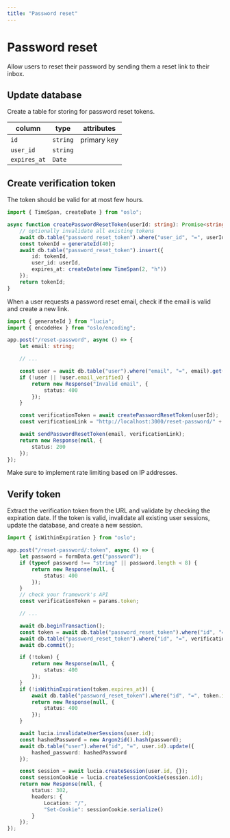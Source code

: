 ```yaml
---
title: "Password reset"
---
```


# Password reset

Allow users to reset their password by sending them a reset link to their inbox.

## Update database

Create a table for storing for password reset tokens.

| column       | type     | attributes  |
| ------------ | -------- | ----------- |
| `id`         | `string` | primary key |
| `user_id`    | `string` |             |
| `expires_at` | `Date`   |             |

## Create verification token

The token should be valid for at most few hours.

```ts
import { TimeSpan, createDate } from "oslo";

async function createPasswordResetToken(userId: string): Promise<string> {
	// optionally invalidate all existing tokens
	await db.table("password_reset_token").where("user_id", "=", userId).deleteAll();
	const tokenId = generateId(40);
	await db.table("password_reset_token").insert({
		id: tokenId,
		user_id: userId,
		expires_at: createDate(new TimeSpan(2, "h"))
	});
	return tokenId;
}
```

When a user requests a password reset email, check if the email is valid and create a new link.

```ts
import { generateId } from "lucia";
import { encodeHex } from "oslo/encoding";

app.post("/reset-password", async () => {
	let email: string;

	// ...

	const user = await db.table("user").where("email", "=", email).get();
	if (!user || !user.email_verified) {
		return new Response("Invalid email", {
			status: 400
		});
	}

	const verificationToken = await createPasswordResetToken(userId);
	const verificationLink = "http://localhost:3000/reset-password/" + verificationToken;

	await sendPasswordResetToken(email, verificationLink);
	return new Response(null, {
		status: 200
	});
});
```

Make sure to implement rate limiting based on IP addresses.

## Verify token

Extract the verification token from the URL and validate by checking the expiration date. If the token is valid, invalidate all existing user sessions, update the database, and create a new session.

```ts
import { isWithinExpiration } from "oslo";

app.post("/reset-password/:token", async () => {
	let password = formData.get("password");
	if (typeof password !== "string" || password.length < 8) {
		return new Response(null, {
			status: 400
		});
	}
	// check your framework's API
	const verificationToken = params.token;

	// ...

	await db.beginTransaction();
	const token = await db.table("password_reset_token").where("id", "=", verificationToken).get();
	await db.table("password_reset_token").where("id", "=", verificationToken).delete();
	await db.commit();

	if (!token) {
		return new Response(null, {
			status: 400
		});
	}
	if (!isWithinExpiration(token.expires_at)) {
		await db.table("password_reset_token").where("id", "=", token.id).delete();
		return new Response(null, {
			status: 400
		});
	}

	await lucia.invalidateUserSessions(user.id);
	const hashedPassword = new Argon2id().hash(password);
	await db.table("user").where("id", "=", user.id).update({
		hashed_password: hashedPassword
	});

	const session = await lucia.createSession(user.id, {});
	const sessionCookie = lucia.createSessionCookie(session.id);
	return new Response(null, {
		status: 302,
		headers: {
			Location: "/",
			"Set-Cookie": sessionCookie.serialize()
		}
	});
});
```
